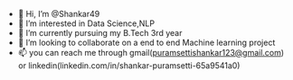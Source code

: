 - 👋 Hi, I’m @Shankar49
- 👀 I’m interested in Data Science,NLP
- 🌱 I’m currently pursuing my B.Tech 3rd year
- 💞️ I’m looking to collaborate on a end to end Machine learning project
- 📫 you can reach me through gmail(puramsettishankar123@gmail.com) or linkedin(linkedin.com/in/shankar-puramsetti-65a9541a0)

<!---
Shankar is a ✨ special ✨ repository because its `README.md` (this file) appears on your GitHub profile.
You can click the Preview link to take a look at your changes.
--->
